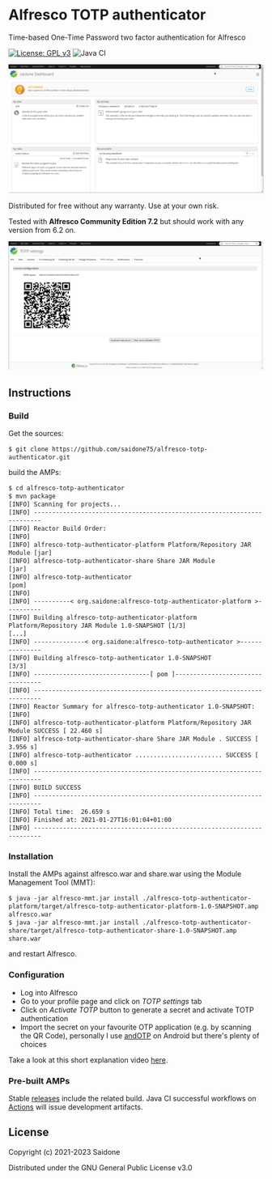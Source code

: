 # Alfresco TOTP authenticator
Time-based One-Time Password two factor authentication for Alfresco

[![License: GPL v3](https://img.shields.io/badge/License-GPLv3-blue.svg)](https://www.gnu.org/licenses/gpl-3.0)
![Java CI](https://github.com/saidone75/alfresco-totp-authenticator/workflows/Java%20CI/badge.svg)



[![Alfresco TOTP authenticator](totp-activate.gif)](https://vimeo.com/507443676)

Distributed for free without any warranty. Use at your own risk.

Tested with **Alfresco Community Edition 7.2** but should work with any version from 6.2 on.

[![Alfresco TOTP authenticator](totp-login.gif)](https://vimeo.com/507443676)

## Instructions
### Build
Get the sources:
```console
$ git clone https://github.com/saidone75/alfresco-totp-authenticator.git
```
build the AMPs:
```console
$ cd alfresco-totp-authenticator
$ mvn package
[INFO] Scanning for projects...
[INFO] ------------------------------------------------------------------------
[INFO] Reactor Build Order:
[INFO]
[INFO] alfresco-totp-authenticator-platform Platform/Repository JAR Module [jar]
[INFO] alfresco-totp-authenticator-share Share JAR Module                 [jar]
[INFO] alfresco-totp-authenticator                                        [pom]
[INFO]
[INFO] ----------< org.saidone:alfresco-totp-authenticator-platform >----------
[INFO] Building alfresco-totp-authenticator-platform Platform/Repository JAR Module 1.0-SNAPSHOT [1/3]
[...]
[INFO] --------------< org.saidone:alfresco-totp-authenticator >---------------
[INFO] Building alfresco-totp-authenticator 1.0-SNAPSHOT                  [3/3]
[INFO] --------------------------------[ pom ]---------------------------------
[INFO] ------------------------------------------------------------------------
[INFO] Reactor Summary for alfresco-totp-authenticator 1.0-SNAPSHOT:
[INFO]
[INFO] alfresco-totp-authenticator-platform Platform/Repository JAR Module SUCCESS [ 22.460 s]
[INFO] alfresco-totp-authenticator-share Share JAR Module . SUCCESS [  3.956 s]
[INFO] alfresco-totp-authenticator ........................ SUCCESS [  0.000 s]
[INFO] ------------------------------------------------------------------------
[INFO] BUILD SUCCESS
[INFO] ------------------------------------------------------------------------
[INFO] Total time:  26.659 s
[INFO] Finished at: 2021-01-27T16:01:04+01:00
[INFO] ------------------------------------------------------------------------
```
### Installation
Install the AMPs against alfresco.war and share.war using the Module Management Tool (MMT):
```
$ java -jar alfresco-mmt.jar install ./alfresco-totp-authenticator-platform/target/alfresco-totp-authenticator-platform-1.0-SNAPSHOT.amp alfresco.war
$ java -jar alfresco-mmt.jar install ./alfresco-totp-authenticator-share/target/alfresco-totp-authenticator-share-1.0-SNAPSHOT.amp share.war
```
and restart Alfresco.
### Configuration
- Log into Alfresco
- Go to your profile page and click on *TOTP settings* tab
- Click on *Activate TOTP* button to generate a secret and activate TOTP authentication
- Import the secret on your favourite OTP application (e.g. by scanning the QR Code), personally I use [andOTP](https://github.com/andOTP/andOTP) on Android but there's plenty of choices

Take a look at this short explanation video [here](https://vimeo.com/507443676).

### Pre-built AMPs
Stable [releases](https://github.com/saidone75/alfresco-totp-authenticator/releases) include the related build.
Java CI successful workflows on [Actions](https://github.com/saidone75/alfresco-totp-authenticator/actions) will issue development artifacts.

## License
Copyright (c) 2021-2023 Saidone

Distributed under the GNU General Public License v3.0
